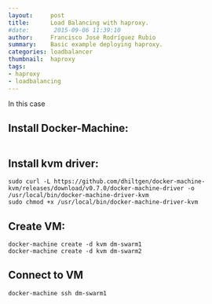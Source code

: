 ```yaml
---
layout:     post
title: 		Load Balancing with haproxy.
#date:       2015-09-06 11:39:10
author:     Francisco José Rodríguez Rubio
summary:    Basic example deploying haproxy.
categories: loadbalancer
thumbnail:  haproxy
tags:
- haproxy
- loadbalancing
---
```

In this case

## Install Docker-Machine:
~~~
~~~
## Install kvm driver:
~~~
sudo curl -L https://github.com/dhiltgen/docker-machine-kvm/releases/download/v0.7.0/docker-machine-driver -o /usr/local/bin/docker-machine-driver-kvm
sudo chmod +x /usr/local/bin/docker-machine-driver-kvm
~~~

## Create VM:
~~~
docker-machine create -d kvm dm-swarm1
docker-machine create -d kvm dm-swarm2
~~~
## Connect to VM
~~~
docker-machine ssh dm-swarm1
~~~
